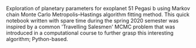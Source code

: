 Exploration of planetary parameters for exoplanet 51 Pegasi b using Markov chain Monte Carlo Metropolis–Hastings algorithm fitting method. This quick notebook written with spare time during the spring 2020 semester was inspired by a common 'Travelling Salesmen' MCMC problem that was introduced in a computational course to further grasp this interesting algorithm; Python-based.  
